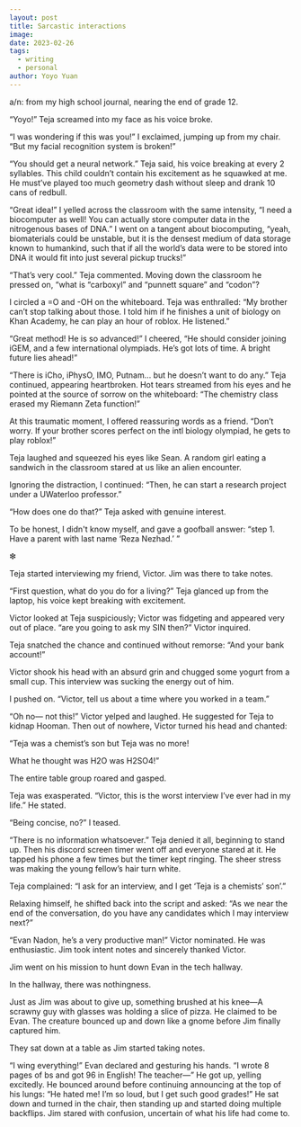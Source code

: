 ```yaml
---
layout: post
title: Sarcastic interactions
image: 
date: 2023-02-26
tags:
  - writing
  - personal
author: Yoyo Yuan
---
```

a/n: from my high school journal, nearing the end of grade 12.

“Yoyo!” Teja screamed into my face as his voice broke.

“I was wondering if this was you!” I exclaimed, jumping up from my chair. “But my facial recognition system is broken!”

“You should get a neural network.” Teja said, his voice breaking at every 2 syllables. This child couldn’t contain his excitement as he squawked at me. He must’ve played too much geometry dash without sleep and drank 10 cans of redbull.

“Great idea!” I yelled across the classroom with the same intensity, “I need a biocomputer as well! You can actually store computer data in the nitrogenous bases of DNA.” I went on a tangent about biocomputing, “yeah, biomaterials could be unstable, but it is the densest medium of data storage known to humankind, such that if all the world’s data were to be stored into DNA it would fit into just several pickup trucks!”

“That’s very cool.” Teja commented. Moving down the classroom he pressed on, “what is “carboxyl” and “punnett square” and “codon”?

I circled a =O and -OH on the whiteboard. Teja was enthralled: “My brother can’t stop talking about those. I told him if he finishes a unit of biology on Khan Academy, he can play an hour of roblox. He listened.”

“Great method! He is so advanced!” I cheered, “He should consider joining iGEM, and a few international olympiads. He’s got lots of time. A bright future lies ahead!”

“There is iCho, iPhysO, IMO, Putnam… but he doesn’t want to do any.” Teja continued, appearing heartbroken. Hot tears streamed from his eyes and he pointed at the source of sorrow on the whiteboard: “The chemistry class erased my Riemann Zeta function!”

At this traumatic moment, I offered reassuring words as a friend. “Don’t worry. If your brother scores perfect on the intl biology olympiad, he gets to play roblox!”

Teja laughed and squeezed his eyes like Sean. A random girl eating a sandwich in the classroom stared at us like an alien encounter.

Ignoring the distraction, I continued: “Then, he can start a research project under a UWaterloo professor.”

“How does one do that?” Teja asked with genuine interest.

To be honest, I didn't know myself, and gave a goofball answer: “step 1. Have a parent with last name ‘Reza Nezhad.’ ”
   
❇︎


Teja started interviewing my friend, Victor. Jim was there to take notes.

“First question, what do you do for a living?” Teja glanced up from the laptop, his voice kept breaking with excitement.

Victor looked at Teja suspiciously; Victor was fidgeting and appeared very out of place. “are you going to ask my SIN then?” Victor inquired.

Teja snatched the chance and continued without remorse: “And your bank account!”

Victor shook his head with an absurd grin and chugged some yogurt from a small cup. This interview was sucking the energy out of him.

I pushed on. “Victor, tell us about a time where you worked in a team.”

“Oh no— not this!” Victor yelped and laughed. He suggested for Teja to kidnap Hooman. Then out of nowhere, Victor turned his head and chanted:

“Teja was a chemist’s son but Teja was no more!

What he thought was H2O was H2SO4!”

The entire table group roared and gasped.

Teja was exasperated. “Victor, this is the worst interview I’ve ever had in my life.” He stated.

“Being concise, no?” I teased.

“There is no information whatsoever.” Teja denied it all, beginning to stand up. Then his discord screen timer went off and everyone stared at it. He tapped his phone a few times but the timer kept ringing. The sheer stress was making the young fellow’s hair turn white.

Teja complained: “I ask for an interview, and I get ‘Teja is a chemists’ son’.”

Relaxing himself, he shifted back into the script and asked: “As we near the end of the conversation, do you have any candidates which I may interview next?”

“Evan Nadon, he’s a very productive man!” Victor nominated. He was enthusiastic. Jim took intent notes and sincerely thanked Victor.

Jim went on his mission to hunt down Evan in the tech hallway.

In the hallway, there was nothingness.

Just as Jim was about to give up, something brushed at his knee—A scrawny guy with glasses was holding a slice of pizza. He claimed to be Evan. The creature bounced up and down like a gnome before Jim finally captured him.

They sat down at a table as Jim started taking notes.

“I wing everything!” Evan declared and gesturing his hands. “I wrote 8 pages of bs and got 96 in English! The teacher—” He got up, yelling excitedly. He bounced around before continuing announcing at the top of his lungs: “He hated me! I’m so loud, but I get such good grades!” He sat down and turned in the chair, then standing up and started doing multiple backflips. Jim stared with confusion, uncertain of what his life had come to.